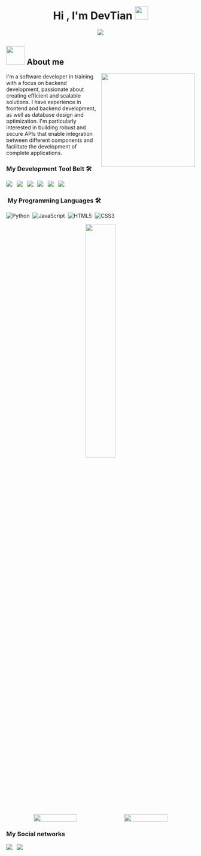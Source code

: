 <h1 align="center">Hi , I'm DevTian <img src="https://media.giphy.com/media/hvRJCLFzcasrR4ia7z/giphy.gif" width="35"></h1>
<p align="center">
  <a href="https://github.com/DenverCoder1/readme-typing-svg"><img src="https://readme-typing-svg.herokuapp.com?font=Time+New+Roman&color=%23C8BE25&size=25&center=true&vCenter=true&width=600&height=100&lines=Software+Developer;Software+Developer+Student;Competitive+Programmer;Always+learning+new+things"></a>
</p>
	
## <picture><img src = "https://github.com/7oSkaaa/7oSkaaa/blob/main/Images/about_me.gif?raw=true" width = 50px></picture> About me

<picture> <img align="right" src="https://github.com/7oSkaaa/7oSkaaa/blob/main/Images/Right_Side.gif?raw=true" width = 250px></picture>

I'm a software developer in training with a focus on backend development, passionate about creating efficient and scalable solutions.
I have experience in frontend and backend development, as well as database design and optimization.
I'm particularly interested in building robust and secure APIs that enable integration between different components and facilitate the development of complete applications.

<h3>My Development Tool Belt 🛠</h3>
       <p>
		    <a href="https://git-scm.com/" target="_blank"><img
                src="https://img.shields.io/badge/git%20-%23F05133.svg?&style=for-the-badge&logo=git&logoColor=white" /></a>&nbsp;&nbsp;
        <a href="https://github.com/jcomte23" target="_blank"><img
                src="https://img.shields.io/badge/github%20-%23000.svg?&style=for-the-badge&logo=github&logoColor=white" /></a>&nbsp;&nbsp;
        <a href="https://www.mysql.com/" target="_blank"><img
                src="https://img.shields.io/badge/mysql%20-%23016B93.svg?&style=for-the-badge&logo=mysql&logoColor=white" /></a>&nbsp;&nbsp;
        <a href="https://www.postgresql.org/download/" target="_blank"><img
                src="https://img.shields.io/static/v1?style=for-the-badge&message=PostgreSQL&color=4169E1&logo=PostgreSQL&logoColor=FFFFFF&label=" /></a>&nbsp;&nbsp;
        <a href="https://getbootstrap.com/" target="_blank"><img
                src="https://img.shields.io/static/v1?style=for-the-badge&message=Bootstrap&color=7952B3&logo=Bootstrap&logoColor=FFFFFF&label" /></a>&nbsp;&nbsp;
        <a href="https://tailwindcss.com/" target="_blank"><img
                src="https://img.shields.io/static/v1?style=for-the-badge&message=Tailwind+CSS&color=222222&logo=Tailwind+CSS&logoColor=06B6D4&label=" /><a>&nbsp;&nbsp;
					<p/>	


###  &nbsp;My Programming Languages 🛠

![Python](https://img.shields.io/badge/python-3670A0?style=for-the-badge&logo=python&logoColor=ffdd54)&nbsp;
![JavaScript](https://img.shields.io/badge/javascript-%23323330.svg?style=for-the-badge&logo=javascript&logoColor=%23F7DF1E)&nbsp;
![HTML5](https://img.shields.io/badge/html5-%23E34F26.svg?style=for-the-badge&logo=html5&logoColor=white)&nbsp;
![CSS3](https://img.shields.io/badge/css3-%231572B6.svg?style=for-the-badge&logo=css3&logoColor=white)&nbsp;
						
   <div align="center">
    <img style="width: 40%;"src="https://github-readme-stats-eight-theta.vercel.app/api/top-langs/?username=TianMHDev&layout=compact&langs_count=8&theme=algolia"/>
  </a>
</div>
<br>
  <div align='center' style="display: flex;justify-content: center;align-items: center">
    <img style="width: 48%;" src="https://github-readme-stats-eight-theta.vercel.app/api?username=TianMHDev&show_icons=true&theme=algolia&include_all_commits=true&count_private=true"/>
  <img style="width: 48%;" src="https://github-readme-streak-stats.herokuapp.com/?user=TianMHDev&theme=dark&hide_border=true"/>
  </div>
	
  <h3><string> My Social networks </string> </h3>
    <p>
        <a href="https://x.com/TianMHDev" target="_blank"><img
                src="https://img.shields.io/static/v1?style=for-the-badge&message=TianMHDev&color=000000&logo=X&logoColor=FFFFFF&label=" /></a>&nbsp;&nbsp;
        <a href="" target="_blank"><img
                src="https://img.shields.io/static/v1?style=for-the-badge&message=LinkedIn&color=0A66C2&logo=LinkedIn&logoColor=FFFFFF&label" /></a>&nbsp;&nbsp;
    </p>
